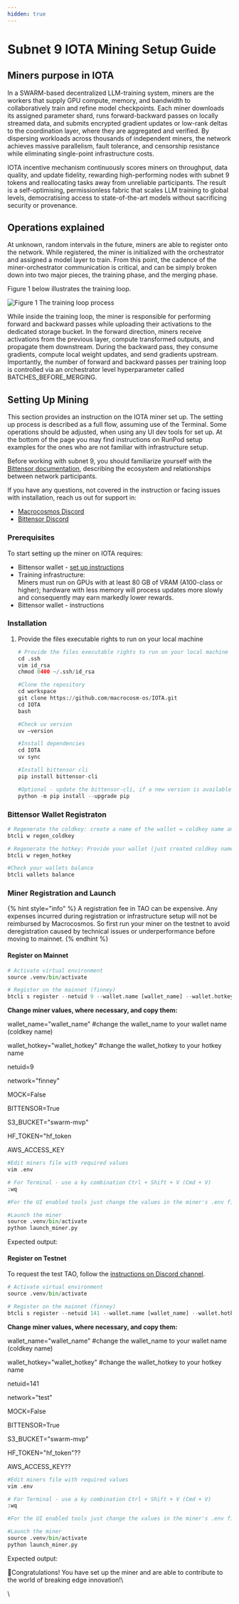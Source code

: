 ```yaml
---
hidden: true
---
```


# Subnet 9 IOTA Mining Setup Guide

## Miners purpose in IOTA

In a SWARM-based decentralized LLM-training system, miners are the workers that supply GPU compute, memory, and bandwidth to collaboratively train and refine model checkpoints. Each miner downloads its assigned parameter shard, runs forward-backward passes on locally streamed data, and submits encrypted gradient updates or low-rank deltas to the coordination layer, where they are aggregated and verified. By dispersing workloads across thousands of independent miners, the network achieves massive parallelism, fault tolerance, and censorship resistance while eliminating single-point infrastructure costs.&#x20;

IOTA incentive mechanism continuously scores miners on throughput, data quality, and update fidelity, rewarding high-performing nodes with subnet 9 tokens and reallocating tasks away from unreliable participants. The result is a self-optimising, permissionless fabric that scales LLM training to global levels, democratising access to state-of-the-art models without sacrificing security or provenance.

## Operations explained

At unknown, random intervals in the future, miners are able to register onto the network. While registered, the miner is initialized with the orchestrator and assigned a model layer to train. From this point, the cadence of the miner-orchestrator communication is critical, and can be simply broken down into two major pieces, the training phase, and the merging phase.

Figure 1 below illustrates the training loop.

<img src="../../.gitbook/assets/file.excalidraw.svg" alt="Figure 1 The training loop process" class="gitbook-drawing">

While inside the training loop, the miner is responsible for performing forward and backward passes while uploading their activations to the dedicated storage bucket. In the forward direction, miners receive activations from the previous layer, compute transformed outputs, and propagate them downstream. During the backward pass, they consume gradients, compute local weight updates, and send gradients upstream. Importantly, the number of forward and backward passes per training loop is controlled via an orchestrator level hyperparameter called BATCHES\_BEFORE\_MERGING.

## Setting Up Mining

This section provides an instruction on the IOTA miner set up. The setting up process is described as a full flow, assuming use of the Terminal. Some operations should be adjusted, when using any UI dev tools for set up. At the bottom of the page you may find instructions on RunPod setup examples for the ones who are not familiar with infrastructure setup.

Before working with subnet 9, you should familiarize yourself with the [Bittensor documentation](https://docs.bittensor.com/), describing the ecosystem and relationships between network participants.

If you have any questions, not covered in the instruction or facing issues with installation, reach us out for support in:

* ​[Macrocosmos Discord](https://discord.com/channels/1238450997848707082)
* [Bittensor Discord](https://discord.com/channels/799672011265015819/1162768567821930597)

### Prerequisites

To start setting up the miner on IOTA requires:

* Bittensor wallet - [set up instructions](https://docs.bittensor.com/working-with-keys)
* Training infrastructure:\
  Miners must run on GPUs with at least 80 GB of VRAM (A100-class or higher); hardware with less memory will process updates more slowly and consequently may earn markedly lower rewards.
* Bittensor wallet - instructions

### Installation

1.  Provide the files executable rights to run on your local machine

    ```python
    # Provide the files executable rights to run on your local machine
    cd .ssh
    vim id_rsa
    chmod 0400 ~/.ssh/id_rsa

    #Clone the repository
    cd workspace
    git clone https://github.com/macrocosm-os/IOTA.git
    cd IOTA
    bash

    #Check uv version
    uv –version

    #Install dependencies
    cd IOTA
    uv sync

    #Install bittensor cli
    pip install bittensor-cli

    #Optional - update the bittensor-cli, if a new version is available
    python -m pip install --upgrade pip
    ```

### Bittensor Wallet Registraton

```python
# Regenerate the coldkey: create a name of the wallet = coldkey name and provide your Bittensor Wallet mnemonic key.
btcli w regen_coldkey

# Regenerate the hotkey: Provide your wallet (just created coldkey name) and create a name of the hotkey (do not insert your actual key symbolic combination).
btcli w regen_hotkey

#Check your wallets balance
btcli wallets balance
```

### Miner Registration and Launch

{% hint style="info" %}
A registration fee in TAO can be expensive. Any expenses incurred during registration or infrastructure setup will not be reimbursed by Macrocosmos. So first run your miner on the testnet to avoid deregistration caused by technical issues or underperformance before moving to mainnet.
{% endhint %}

#### Register on Mainnet

```python
# Activate virtual environment
source .venv/bin/activate

# Register on the mainnet (finney)
btcli s register --netuid 9 --wallet.name [wallet_name] --wallet.hotkey [wallet.hotkey]
```

**Change miner values, where necessary, and copy them:**

wallet\_name="wallet\_name" #change the wallet\_name to your wallet name (coldkey name)

wallet\_hotkey="wallet\_hotkey" #change the wallet\_hotkey to your hotkey name

netuid=9

network="finney"

MOCK=False

BITTENSOR=True

S3\_BUCKET="swarm-mvp"

HF\_TOKEN="hf\_token

AWS\_ACCESS\_KEY

```python
#Edit miners file with required values
vim .env

# For Terminal - use a ky combination Ctrl + Shift + V (Cmd + V)
:wq

#For the UI enabled tools just change the values in the miner's .env file

#Launch the miner
source .venv/bin/activate
python launch_miner.py
```

Expected output:

#### Register on Testnet

To request the test TAO, follow the [instructions on Discord channel](https://discord.com/channels/799672011265015819/1331693251589312553/1331694633822060544).

```python
# Activate virtual environment
source .venv/bin/activate

# Register on the mainnet (finney)
btcli s register --netuid 141 --wallet.name [wallet_name] --wallet.hotkey [wallet.hotkey] –subtensor.network test
```

**Change miner values, where necessary, and copy them:**

wallet\_name="wallet\_name" #change the wallet\_name to your wallet name (coldkey name)

wallet\_hotkey="wallet\_hotkey" #change the wallet\_hotkey to your hotkey name

netuid=141

network="test"

MOCK=False

BITTENSOR=True

S3\_BUCKET="swarm-mvp"

HF\_TOKEN="hf\_token"??

AWS\_ACCESS\_KEY??

```python
#Edit miners file with required values
vim .env

# For Terminal - use a ky combination Ctrl + Shift + V (Cmd + V)
:wq

#For the UI enabled tools just change the values in the miner's .env file

#Launch the miner
source .venv/bin/activate
python launch_miner.py
```

Expected output:

🎉Congratulations! You have set up the miner and are able to contribute to the world of breaking edge innovation!\


\
